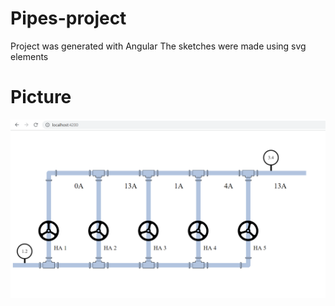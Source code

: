 # Pipes-project
Project was generated with Angular
The sketches were made using svg elements
# Picture
<img src="first-picture.png" width="600"/>
